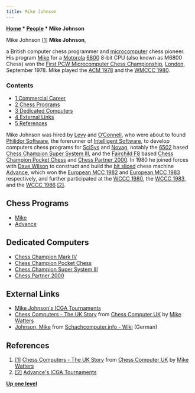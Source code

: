 ```yaml
---
title: Mike Johnson
---
```

**[Home](Home "Home") \* [People](People "People") \* Mike Johnson**



 [](http://www.chesscomputeruk.com/html/chess_computers_-_the_uk_story.html) Mike Johnson <a id="cite-note-1" href="#cite-ref-1">[1]</a> 
**Mike Johnson**,  

a British computer chess programmer and [microcomputer](https://en.wikipedia.org/wiki/Microcomputer) chess pioneer. His program [Mike](Mike "Mike") for a [Motorola](index.php?title=Motorola&action=edit&redlink=1 "Motorola (page does not exist)") [6800](6800 "6800") 8-bit CPU (also known as M6800 Chess) won the [First PCW Microcomputer Chess Championship](PCW-MCC_1978 "PCW-MCC 1978"), [London](https://en.wikipedia.org/wiki/London), September 1978. Mike played the [ACM 1978](ACM_1978 "ACM 1978") and the [WMCCC 1980](WMCCC_1980 "WMCCC 1980").



### Contents


* [1 Commercial Career](#commercial-career)
* [2 Chess Programs](#chess-programs)
* [3 Dedicated Computers](#dedicated-computers)
* [4 External Links](#external-links)
* [5 References](#references)






Mike Johnson was hired by [Levy](David_Levy "David Levy") and [O’Connell](Kevin_O%E2%80%99Connell "Kevin O’Connell"), who were about to found [Philidor Software](Philidor_Software "Philidor Software"), the forerunner of [Intelligent Software](Intelligent_Software "Intelligent Software"), to develop computers chess programs for [SciSys](Saitek "Saitek") and [Novag](Novag "Novag"), notably the [6502](6502 "6502") based [Chess Champion Super System III](Chess_Champion_Super_System_III "Chess Champion Super System III"), and the [Fairchild F8](Fairchild_F8 "Fairchild F8") based [Chess Champion Pocket Chess](Chess_Champion_Pocket_Chess "Chess Champion Pocket Chess") and [Chess Partner 2000](Chess_Partner_2000 "Chess Partner 2000"). In 1980 he joined forces with [Dave Wilson](Dave_Wilson "Dave Wilson") to construct and build the [bit sliced](https://en.wikipedia.org/wiki/Bit_slicing) chess machine [Advance](Advance "Advance"), which won the [European MCC 1982](European_MCC_1982 "European MCC 1982") and [European MCC 1983](European_MCC_1983 "European MCC 1983") respectively, and further participated at the [WCCC 1980](WCCC_1980 "WCCC 1980"), the [WCCC 1983](WCCC_1983 "WCCC 1983"), and the [WCCC 1986](WCCC_1986 "WCCC 1986") <a id="cite-note-2" href="#cite-ref-2">[2]</a>. 



## Chess Programs


* [Mike](Mike "Mike")
* [Advance](Advance "Advance")


## Dedicated Computers


* [Chess Champion Mark IV](Chess_Champion_Mark_IV "Chess Champion Mark IV")
* [Chess Champion Pocket Chess](Chess_Champion_Pocket_Chess "Chess Champion Pocket Chess")
* [Chess Champion Super System III](Chess_Champion_Super_System_III "Chess Champion Super System III")
* [Chess Partner 2000](Chess_Partner_2000 "Chess Partner 2000")


## External Links


* [Mike Johnson's ICGA Tournaments](https://www.game-ai-forum.org/icga-tournaments/person.php?id=413)
* [Chess Computers - The UK Story](http://www.chesscomputeruk.com/html/chess_computers_-_the_uk_story.html) from [Chess Computer UK](http://www.chesscomputeruk.com/index.html) by [Mike Watters](Mike_Watters "Mike Watters")
* [Johnson, Mike](http://www.schach-computer.info/wiki/index.php/Johnson,_Mike) from [Schachcomputer.info - Wiki](http://www.schach-computer.info/wiki/index.php/Hauptseite_En) (German)


## References


1. <a id="cite-ref-1" href="#cite-note-1">[1]</a> [Chess Computers - The UK Story](http://www.chesscomputeruk.com/html/chess_computers_-_the_uk_story.html) from [Chess Computer UK](http://www.chesscomputeruk.com/index.html) by [Mike Watters](Mike_Watters "Mike Watters")
2. <a id="cite-ref-2" href="#cite-note-2">[2]</a> [Advance's ICGA Tournaments](https://www.game-ai-forum.org/icga-tournaments/program.php?id=404)

**[Up one level](People "People")**







 
